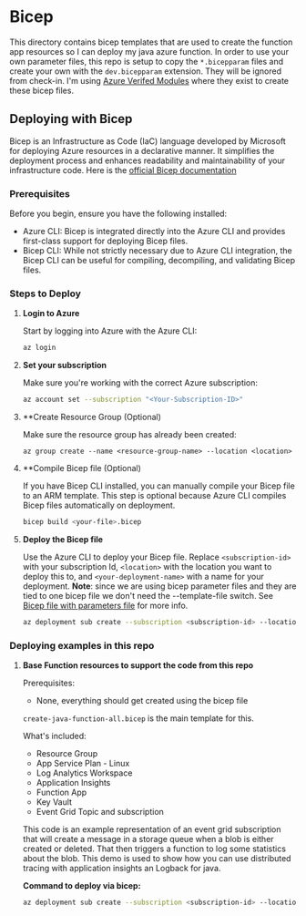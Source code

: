 # Bicep

This directory contains bicep templates that are used to create the function app resources so I can deploy my java azure function. In order to use your own parameter files, this repo is setup to copy the `*.bicepparam` files and create your own with the `dev.bicepparam` extension. They will be ignored from check-in. I'm using [Azure Verifed Modules](https://azure.github.io/Azure-Verified-Modules/indexes/bicep/bicep-resource-modules/) where they exist to create these bicep files.

## Deploying with Bicep

Bicep is an Infrastructure as Code (IaC) language developed by Microsoft for deploying Azure resources in a declarative manner. It simplifies the deployment process and enhances readability and maintainability of your infrastructure code. Here is the [official Bicep documentation](https://learn.microsoft.com/en-us/azure/azure-resource-manager/bicep/)

### Prerequisites

Before you begin, ensure you have the following installed:

- Azure CLI: Bicep is integrated directly into the Azure CLI and provides first-class support for deploying Bicep files.
- Bicep CLI: While not strictly necessary due to Azure CLI integration, the Bicep CLI can be useful for compiling, decompiling, and validating Bicep files.

### Steps to Deploy

1. **Login to Azure**

    Start by logging into Azure with the Azure CLI:

    ```bash
    az login
    ```

2. **Set your subscription**

    Make sure you're working with the correct Azure subscription:

    ```bash
    az account set --subscription "<Your-Subscription-ID>"
    ```

3. **Create Resource Group (Optional)

    Make sure the resource group has already been created:

    ```base
    az group create --name <resource-group-name> --location <location>
    ```

4. **Compile Bicep file (Optional)

    If you have Bicep CLI installed, you can manually compile your Bicep file to an ARM template. This step is optional because Azure CLI compiles Bicep files automatically on deployment.

    ```bash
    bicep build <your-file>.bicep
    ```

5. **Deploy the Bicep file**

    Use the Azure CLI to deploy your Bicep file. Replace `<subscription-id>` with your subscription Id, `<location>` with the location you want to deploy this to, and `<your-deployment-name>` with a name for your deployment.  **Note**: since we are using bicep parameter files and they are tied to one bicep file we don't need the --template-file switch.  See [Bicep file with parameters file](https://learn.microsoft.com/en-us/azure/azure-resource-manager/bicep/parameter-files?tabs=Bicep#deploy-bicep-file-with-parameters-file) for more info.

    ```bash
    az deployment sub create --subscription <subscription-id> --location <location> --name <your-deployment-name> --parameters <your-file>.bicepparam
    ```

### Deploying examples in this repo

1. **Base Function resources to support the code from this repo**

    Prerequisites:
    - None, everything should get created using the bicep file

    `create-java-function-all.bicep` is the main template for this.

    What's included:

    - Resource Group
    - App Service Plan - Linux
    - Log Analytics Workspace
    - Application Insights
    - Function App
    - Key Vault
    - Event Grid Topic and subscription

    This code is an example representation of an event grid subscription that will create a message in a storage queue when a blob is either created or deleted. That then triggers a function to log some statistics about the blob. This demo is used to show how you can use distributed tracing with application insights an Logback for java.

    **Command to deploy via bicep:**

    ```bash
    az deployment sub create --subscription <subscription-id> --location <location> --name java-azfunction-deploy --parameters ./iac/bicep/create-java-function-all.dev.bicepparam
    ```
